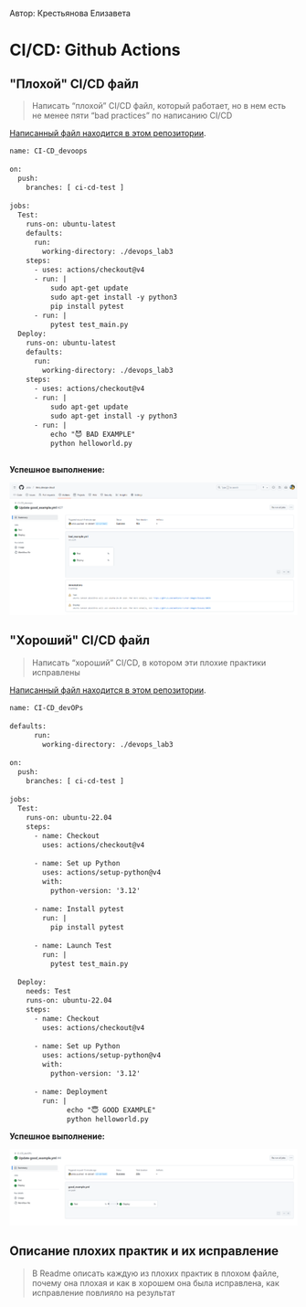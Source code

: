 Автор: Крестьянова Елизавета
# CI/CD: Github Actions
## "Плохой" CI/CD файл
> Написать “плохой” CI/CD файл, который работает, но в нем есть не менее пяти “bad practices” по написанию CI/CD

[Написанный файл находится в этом репозитории](https://github.com/plida/itmo_devops-cloud/blob/ci-cd-test/.github/workflows/bad_example.yml).

```
name: CI-CD_devoops 

on: 
  push:
    branches: [ ci-cd-test ]

jobs:
  Test:
    runs-on: ubuntu-latest
    defaults:
      run:
        working-directory: ./devops_lab3
    steps:
      - uses: actions/checkout@v4
      - run: |
          sudo apt-get update
          sudo apt-get install -y python3
          pip install pytest
      - run: |
          pytest test_main.py
  Deploy:
    runs-on: ubuntu-latest
    defaults:
      run:
        working-directory: ./devops_lab3
    steps: 
      - uses: actions/checkout@v4
      - run: |
          sudo apt-get update
          sudo apt-get install -y python3
      - run: |
          echo "😈 BAD EXAMPLE"
          python helloworld.py
          
```

**Успешное выполнение:**

![alt text](<../images/cicdbad1.png>)

## "Хороший" CI/CD файл
> Написать “хороший” CI/CD, в котором эти плохие практики исправлены

[Написанный файл находится в этом репозитории](https://github.com/plida/itmo_devops-cloud/blob/ci-cd-test/.github/workflows/good_example.yml).

```
name: CI-CD_devOPs 

defaults:
      run:
        working-directory: ./devops_lab3

on: 
  push:
    branches: [ ci-cd-test ]

jobs:
  Test:
    runs-on: ubuntu-22.04
    steps:
      - name: Checkout
        uses: actions/checkout@v4
  
      - name: Set up Python
        uses: actions/setup-python@v4
        with:
          python-version: '3.12'
  
      - name: Install pytest
        run: |
          pip install pytest
          
      - name: Launch Test
        run: |
          pytest test_main.py
          
  Deploy:
    needs: Test
    runs-on: ubuntu-22.04
    steps:
      - name: Checkout
        uses: actions/checkout@v4

      - name: Set up Python
        uses: actions/setup-python@v4
        with:
          python-version: '3.12'

      - name: Deployment
        run: |
              echo "😇 GOOD EXAMPLE"
              python helloworld.py
```

**Успешное выполнение:**

![alt text](<../images/cicdgood1.png>)

## Описание плохих практик и их исправление

> В Readme описать каждую из плохих практик в плохом файле, почему она плохая и как в хорошем она была исправлена, как исправление повлияло на результат
